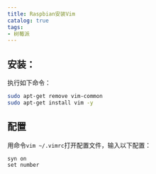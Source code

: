 ```yaml
---
title: Raspbian安装Vim
catalog: true
tags:
- 树莓派
---
```

## 安装：
执行如下命令：

``` bash
sudo apt-get remove vim-common
sudo apt-get install vim -y
```
## 配置
用命令`vim ~/.vimrc`打开配置文件，输入以下配置：

``` 
syn on
set number
```